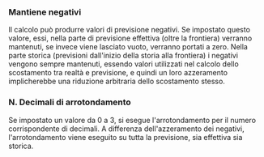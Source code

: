 ### Mantiene negativi
Il calcolo può produrre valori di previsione negativi. Se impostato questo valore, essi, nella parte di previsione effettiva (oltre la frontiera) verranno mantenuti, se invece viene lasciato vuoto, verranno portati a zero. Nella parte storica (previsioni dall'inizio della storia alla frontiera) i negativi vengono sempre mantenuti, essendo valori utilizzati nel calcolo dello scostamento tra realtà e previsione, e quindi un loro azzeramento implicherebbe una riduzione arbitraria dello scostamento stesso.

### N. Decimali di arrotondamento
Se impostato un valore da 0 a 3, si esegue l'arrotondamento per il numero corrispondente di decimali. A differenza dell'azzeramento dei negativi, l'arrotondamento viene eseguito su tutta la previsione, sia effettiva sia storica.
